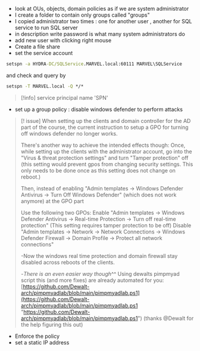 - look at OUs, objects, domain policies as if we are system administrator
- I create a folder to contain only groups called "groups"
- I copied administrator two times : one for another user , another for SQL service to run SQL server
- in description write password is what many system administrators do
- add new user with clicking right mouse
- Create a file share
- set the service account 
```cmd
setspn -a HYDRA-DC/SQLService.MARVEL.local:60111 MARVEL\SQLService
```
and check and query by 
```cmd
setspn -T MARVEL.local -Q */*
```

>[!info]
>service principal name 'SPN'

- set up a group policy : disable windows defender to perform attacks

>[! issue]
>When setting up the clients and domain controller for the AD part of the course, the current instruction to setup a GPO for turning off windows defender no longer works. 
>
>There's another way to achieve the intended effects though: Once, while setting up the clients with the administrator account, go into the "Virus & threat protection settings" and turn "Tamper protection" off (this setting would prevent gpos from changing security settings. This only needs to be done once as this setting does not change on reboot.)
>
> Then, instead of enabling "Admin templates -> Windows Defender Antivirus -> Turn Off Windows Defender" (which does not work anymore) at the GPO part 
> 
> Use the following two GPOs: 
> Enable "Admin templates -> Windows Defender Antivirus -> Real-time Protection -> Turn off real-time protection" (This setting requires tamper protection to be off) 
> Disable "Admin templates -> Network -> Network Connections -> Windows Defender Firewall -> Domain Profile -> Protect all network connections" 
> 
> -Now the windows real time protection and domain firewall stay disabled across reboots of the clients.
> 
> -_There is an even easier way though_^^ Using dewalts pimpmyad script this (and more fixes) are already automated for you: [https://github.com/Dewalt-arch/pimpmyadlab/blob/main/pimpmyadlab.ps1](https://github.com/Dewalt-arch/pimpmyadlab/blob/main/pimpmyadlab.ps1 "https://github.com/Dewalt-arch/pimpmyadlab/blob/main/pimpmyadlab.ps1") (thanks @Dewalt for the help figuring this out)

- Enforce the policy
- set a static IP address